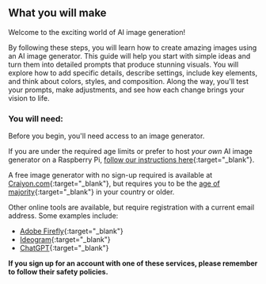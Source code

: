 ## What you will make

Welcome to the exciting world of AI image generation! 

By following these steps, you will learn how to create amazing images using an AI image generator. This guide will help you start with simple ideas and turn them into detailed prompts that produce stunning visuals. You will explore how to add specific details, describe settings, include key elements, and think about colors, styles, and composition. Along the way, you'll test your prompts, make adjustments, and see how each change brings your vision to life.

### You will need:
Before you begin, you'll need access to an image generator. 

If you are under the required age limits or prefer to host *your own* AI image generator on a Raspberry Pi, [follow our instructions here](https://projects.raspberrypi.org/en/projects/ai-images-on-pi){:target="_blank"}.

A free image generator with no sign-up required is available at [Craiyon.com](https://www.craiyon.com){:target="_blank"}, but requires you to be the [age of majority](https://en.wikipedia.org/wiki/Age_of_majority){:target="_blank"} in your country or older.

Other online tools are available, but require registration with a current email address. Some examples include:
- [Adobe Firefly](https://firefly.adobe.com/){:target="_blank"}
- [Ideogram](www.ideogram.ai){:target="_blank"}
- [ChatGPT](www.chat.openai.org){:target="_blank"}

**If you sign up for an account with one of these services, please remember to follow their safety policies.**

